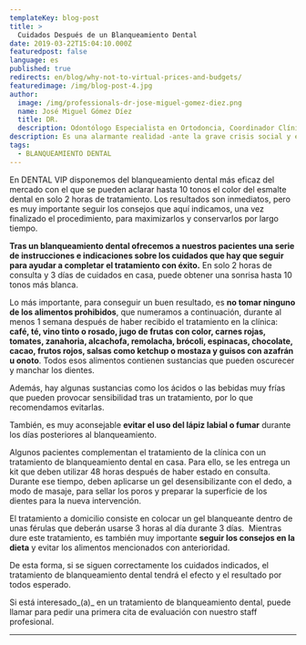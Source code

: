 ```yaml
---
templateKey: blog-post
title: >
  Cuidados Después de un Blanqueamiento Dental
date: 2019-03-22T15:04:10.000Z
featuredpost: false
language: es
published: true
redirects: en/blog/why-not-to-virtual-prices-and-budgets/
featuredimage: /img/blog-post-4.jpg
author: 
  image: /img/professionals-dr-jose-miguel-gomez-diez.png
  name: José Miguel Gómez Díez
  title: DR.
  description: Odontólogo Especialista en Ortodoncia, Coordinador Clínico de DENTAL VIP, Especialidades Odontológicas s.c. y verdadero apasionado del análisis, discusión, comunicación y difusión de la información científica.
description: Es una alarmante realidad -ante la grave crisis social y económica que vivimos- el hecho de que cada vez más personas llamen o escriban correos a las clínicas dentales, como si de tiendas por departamento se tratase, con la única intención de indagar sobre los precios “aproximados” de los tratamientos odontológicos más frecuentes y
tags:
  - BLANQUEAMIENTO DENTAL
---
```


En DENTAL VIP disponemos del blanqueamiento dental más eficaz del mercado con el que se pueden aclarar hasta 10 tonos el color del esmalte dental en solo 2 horas de tratamiento. Los resultados son inmediatos, pero es muy importante seguir los consejos que aquí indicamos, una vez finalizado el procedimiento, para maximizarlos y conservarlos por largo tiempo.

**Tras un blanqueamiento dental ofrecemos a nuestros pacientes una serie de instrucciones e indicaciones sobre los cuidados que hay que seguir para ayudar a completar el tratamiento con éxito.** En solo 2 horas de consulta y 3 días de cuidados en casa, puede obtener una sonrisa hasta 10 tonos más blanca.

Lo más importante, para conseguir un buen resultado, es **no tomar ninguno de los alimentos prohibidos**, que numeramos a continuación, durante al menos 1 semana después de haber recibido el tratamiento en la clínica: **café, té, vino tinto o rosado, jugo de frutas con color, carnes rojas, tomates, zanahoria, alcachofa, remolacha, brócoli, espinacas, chocolate, cacao, frutos rojos, salsas como ketchup o mostaza y guisos con azafrán u onoto**. Todos esos alimentos contienen sustancias que pueden oscurecer y manchar los dientes.

Además, hay algunas sustancias como los ácidos o las bebidas muy frías que pueden provocar sensibilidad tras un tratamiento, por lo que recomendamos evitarlas.

También, es muy aconsejable **evitar el uso del lápiz labial o fumar** durante los días posteriores al blanqueamiento.

Algunos pacientes complementan el tratamiento de la clínica con un tratamiento de blanqueamiento dental en casa. Para ello, se les entrega un kit que deben utilizar 48 horas después de haber estado en consulta. Durante ese tiempo, deben aplicarse un gel desensibilizante con el dedo, a modo de masaje, para sellar los poros y preparar la superficie de los dientes para la nueva intervención.

El tratamiento a domicilio consiste en colocar un gel blanqueante dentro de unas férulas que deberán usarse 3 horas al día durante 3 días.  Mientras dure este tratamiento, es también muy importante **seguir los consejos en la dieta** y evitar los alimentos mencionados con anterioridad.

De esta forma, si se siguen correctamente los cuidados indicados, el tratamiento de blanqueamiento dental tendrá el efecto y el resultado por todos esperado.

Si está interesado_(a)_ en un tratamiento de blanqueamiento dental, puede llamar para pedir una primera cita de evaluación con nuestro staff profesional.

* * *